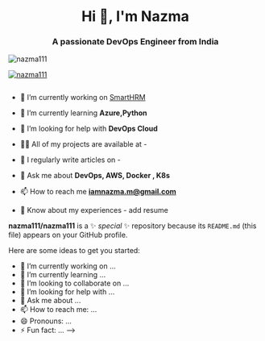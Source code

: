 <h1 align="center">Hi 👋, I'm Nazma</h1>
<h3 align="center">A passionate DevOps Engineer from India</h3>

<p align="left"> <img src="https://komarev.com/ghpvc/?username=nazma111&label=Profile%20views&color=0e75b6&style=flat" alt="nazma111" /> </p>

<p align="left"> <a href="https://github.com/ryo-ma/github-profile-trophy"><img src="https://github-profile-trophy.vercel.app/?username=nazma111" alt="nazma111" /></a> </p>

<p align="left"> <a href="https://twitter.com/" target="blank"><img src="https://img.shields.io/twitter/follow/?logo=twitter&style=for-the-badge" alt="" /></a> </p>

- 🔭 I’m currently working on [SmartHRM](https://github.com/OpenTechXLabs/SmartHRM)

- 🌱 I’m currently learning **Azure,Python**

- 🤝 I’m looking for help with **DevOps Cloud**

- 👨‍💻 All of my projects are available at -

- 📝 I regularly write articles on -

- 💬 Ask me about **DevOps, AWS, Docker , K8s** 

- 📫 How to reach me **iamnazma.m@gmail.com**

- 📄 Know about my experiences - add resume

**nazma111/nazma111** is a ✨ _special_ ✨ repository because its `README.md` (this file) appears on your GitHub profile.

Here are some ideas to get you started:

- 🔭 I’m currently working on ...
- 🌱 I’m currently learning ...
- 👯 I’m looking to collaborate on ...
- 🤔 I’m looking for help with ...
- 💬 Ask me about ...
- 📫 How to reach me: ...
- 😄 Pronouns: ...
- ⚡ Fun fact: ...
-->
